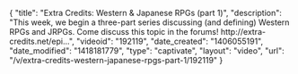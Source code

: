 {
    "title": "Extra Credits: Western & Japanese RPGs (part 1)",
    "description": "This week, we begin a three-part series discussing (and defining) Western RPGs and JRPGs. Come discuss this topic in the forums! http:\/\/extra-credits.net\/epi...",
    "videoid": "192119",
    "date_created": "1406055191",
    "date_modified": "1418181779",
    "type": "captivate",
    "layout": "video",
    "url": "\/v\/extra-credits-western-japanese-rpgs-part-1\/192119"
}